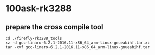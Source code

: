 # 100ask-rk3288


## prepare the cross compile tool

```shell
cd ./firefly-rk3288_tools
xz -d gcc-linaro-6.2.1-2016.11-x86_64_arm-linux-gnueabihf.tar.xz
tar -xvf gcc-linaro-6.2.1-2016.11-x86_64_arm-linux-gnueabihf.tar
```
